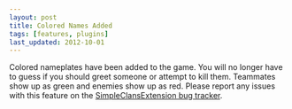 ```yaml
---
layout: post
title: Colored Names Added
tags: [features, plugins]
last_updated: 2012-10-01
---
```


Colored nameplates have been added to the game. You will no longer have to guess if you should greet someone or attempt to kill them. Teammates show up as green and enemies show up as red. Please report any issues with this feature on the [SimpleClansExtension bug tracker](https://github.com/Nullreff/SimpleClansExtensions/issues).
